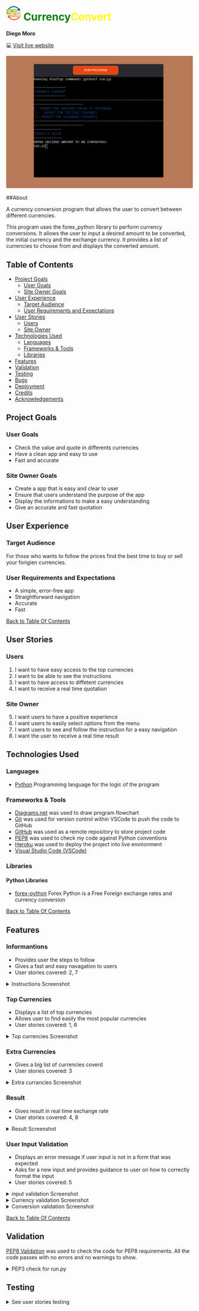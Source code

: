 # <img src="images/exchange-rate.png" style="width: 40px;height:40px"> <span style="color: green">Currency</span><span style="color: yellow">Convert</span>

**Diego Moro** 

💻 [Visit live website](https://currencyconverter.herokuapp.com/)

![Mockup image](images/mockup_currencyconvert.png)

##About

A currency conversion program that allows the user to convert between different currencies.

This program uses the forex_python library to perform currency conversions. It allows the user to input a desired amount to be converted, the initial
currency and the exchange currency. It provides a list of currencies to choose from and displays the converted amount.

## Table of Contents
  - [Project Goals](#project-goals)
    - [User Goals](#user-goals)
    - [Site Owner Goals](#site-owner-goals)
  - [User Experience](#user-experience)
    - [Target Audience](#target-audience)
    - [User Requirements and Expectations](#user-requirements-and-expectations)
  - [User Stories](#user-stories)
    - [Users](#users)
    - [Site Owner](#site-owner)
  - [Technologies Used](#technologies-used)
    - [Languages](#languages)
    - [Frameworks & Tools](#frameworks--tools)
    - [Libraries](#libraries)
  - [Features](#features)
  - [Validation](#validation)
  - [Testing](#testing)
  - [Bugs](#bugs)
  - [Deployment](#deployment)
  - [Credits](#credits)
  - [Acknowledgements](#acknowledgements)

## Project Goals

### User Goals

- Check the value and quote in differents currencies
- Have a clean app and easy to use
- Fast and accurate

### Site Owner Goals

- Create a app that is easy and clear to user
- Ensure that users understand the purpose of the app
- Display the informations to make a easy understanding
- Give an accurate and fast quotation

## User Experience

### Target Audience

For those who wants to follow the prices find the best time to buy or sell your forigien currencies.

### User Requirements and Expectations

- A simple, error-free app
- Straightforward navigation
- Accurate
- Fast

[Back to Table Of Contents](#table-of-contents)

## User Stories

### Users

1. I want to have easy access to the top currencies
2. I want to be able to see the instructions
3. I want to have access to diffetent currencies
4. I want to receive a real time quotation

### Site Owner

5. I want users to have a positive experience
6. I want users to easily select options from the menu
7. I want users to see and follow the instruction for a easy navigation
8. I want the user to receive a real time result

## Technologies Used

### Languages

- [Python](https://www.python.org/) Programming language for the logic of the program

### Frameworks & Tools

- [Diagrams.net](https://app.diagrams.net/) was used to draw program flowchart
- [Git](https://git-scm.com/) was used for version control within VSCode to push the code to GitHub
- [GitHub](https://github.com/) was used as a remote repository to store project code
- [PEP8](http://pep8online.com/) was used to check my code against Python conventions
- [Heroku](https://heroku.com/) was used to deploy the project into live environment
- [Visual Studio Code (VSCode)](https://code.visualstudio.com/)

### Libraries

#### Python Libraries
- [forex-python](https://pypi.org/project/forex-python/) Forex Python is a Free Foreign exchange rates and currency conversion

[Back to Table Of Contents](#table-of-contents)

## Features

### Informantions

- Provides user the steps to follow
- Gives a fast and easy navagation to users
- User stories covered: 2, 7
 
<details>
    <summary>Instructions Screenshot</summary>

![Instructions](images/features/screenshot_information.png)
</details>

### Top Currencies
- Displays a list of top currencies
- Allows user to find easily the most popular currencies
- User stories covered: 1, 6
  
<details>
    <summary>Top currencies Screenshot</summary>

![Top currencies](images/features/screenshot_topcurrencies.png)
</details>

### Extra Currencies
- Gives a big list of currencies coverd
- User stories covered: 3

<details>
    <summary>Extra currancies Screenshot</summary>

![Extra currencies](images/features/screenshot_extra.png)
</details>

### Result
- Gives result in real time exchange rate
- User stories covered: 4, 8

<details>
    <summary>Result Screenshot</summary>

![Result](images/features/screenshot_result.png)
</details>

### User Input Validation
- Displays an error message if user input is not in a form that was expected
- Asks for a new input and provides guidance to user on how to correctly format the input
- User stories covered: 5

<details>
    <summary>input validation Screenshot</summary>

![Amount validation](images/input_validation/input_validation02.png)
</details>

<details>
    <summary>Currency validation Screenshot</summary>

![Currency validation](images/input_validation/input_validation01.png)
</details>

<details>
    <summary>Conversion validation Screenshot</summary>

![Conversion validation](images/input_validation/input_validation03.png)
</details>

[Back to Table Of Contents](#table-of-contents)

## Validation

[PEP8 Validation](https://pep8ci.herokuapp.com/) was used to check the code for PEP8 requirements. All the code passes with no errors and no warnings to show.

<details><summary>PEP3 check for run.py</summary>
<img src="images/validation/pep8.png">
</details>

## Testing

<details><summary>See user stories testing</summary>

1. I want to have easy access to the top currencies

| **Feature**   | **Action**                    | **Expected Result**          | **Actual Result** |
| ------------- | ----------------------------- | ---------------------------- | ----------------- |
| Top Currencies | User can select or press 0 to pick an expecific one  | easy access | Works as expected |

<details><summary>Screenshot</summary>
<img src="images/testing/testing_topcurrencies.png">
</details>

2. I want to be able to see the instructions

| **Feature**   | **Action**                    | **Expected Result**          | **Actual Result** |
| ------------- | ----------------------------- | ---------------------------- | ----------------- |
| Instructions | follow the steps | easy understandin fast navigation | Works as expected |

<details><summary>Screenshot</summary>
<img src="images/testing/testing_instruction.png">
</details>

3. I want to have access to diffetent currencies

| **Feature**   | **Action**                    | **Expected Result**          | **Actual Result** |
| ------------- | ----------------------------- | ---------------------------- | ----------------- |
| Extra Currencies | We users press 0 they can choose a larger list of currencies  | easy access | Works as expected |

<details><summary>Screenshot</summary>
<img src="images/testing/testing_extra.png">
</details>

4. I want to receive a real time quotation

| **Feature**   | **Action**                    | **Expected Result**          | **Actual Result** |
| ------------- | ----------------------------- | ---------------------------- | ----------------- |
| Result | follow instrction set an amount, initial currency and currency to exchange | it gives a real time result  | Works as expected |

<details><summary>Screenshot</summary>
<img src="images/testing/testing_result.png">
</details>

5. I want users to have a positive experience

| **Feature**   | **Action**                    | **Expected Result**          | **Actual Result** |
| ------------- | ----------------------------- | ---------------------------- | ----------------- |
| Input Validation | Invalid data | Feedback message with instructions diplayed to the user  | Works as expected |

<details><summary>Screenshot</summary>
<img src="images/testing/testing_input1.png">
<img src="images/testing/testing_input2.png">
<img src="images/testing/testing_input3.png">
</details>

6. I want users to easily select options from the menu

| **Feature**   | **Action**                    | **Expected Result**          | **Actual Result** |
| ------------- | ----------------------------- | ---------------------------- | ----------------- |
| Top Currencies | List of top popular currencies | easy fast access  | Works as expected |

<details><summary>Screenshot</summary>
<img src="images/testing/testing_topcurrencies.png">
</details>

7. I want users to see and follow the instruction for a easy navigation

| **Feature**   | **Action**                    | **Expected Result**          | **Actual Result** |
| ------------- | ----------------------------- | ---------------------------- | ----------------- |
| instruction | Follow the steps | For easy and fast understaanding  | Works as expected |

<details><summary>Screenshot</summary>
<img src="images/testing/testing_instructions.png">
</details>

8. I want the user to receive a real time result

| **Feature**   | **Action**                    | **Expected Result**          | **Actual Result** |
| ------------- | ----------------------------- | ---------------------------- | ----------------- |
| Result | Follow instrction set an amount, initial currency and currency to exchange | it gives a real time result  | Works as expected |

<details><summary>Screenshot</summary>
<img src="images/testing/testing_result.png">
</details>

[Back to Table Of Contents](#table-of-contents)
## Bugs

| **Bug** | **Fix** |
| ------- | ------- |
| When forex_python is down result do not work | Error message conversion rate not available |
| When press N to quit  | Error message input invalid |

## Deployment

### Heroku
This application has been deployed from GitHub to Heroku by following the steps:

1. Create or log in to your account at heroku.com
2. Make sure you have connected your GitHub account to heroku.com - follow the steps to Get Started and Sign up for Heroku. Click “New” and then select project name, and the region then you can link to your GitHub account, select if you want to deploy automatic (once you deploy on github it wil deploy automaticly on heroku), ensure to add buldpacks (heroku/python - heroku/nodejs)
3. Set the Build Command:
    ```
    pip3 freeze > requirements.txt
    ```

### Forking the GitHub Repository

1. Go to the GitHub repository
2. Click on Fork button in top right corner
3. You will then have a copy of the repository in your own GitHub account.

### Making a Local Clone
1. Go to the GitHub repository 
2. Locate the Code button above the list of files and click it
3. Highlight the "HTTPS" button to clone with HTTPS and copy the link
4. Open Git Bash
5. Change the current working directory to the one where you want the cloned directory
6. Type git clone and paste the URL from the clipboard ($ git clone <span>https://</span>github.com/YOUR-USERNAME/YOUR-REPOSITORY)
7. Press Enter to create your local clone

[Back to Table Of Contents](#table-of-contents)

## Credits

### Images
- [Flaticon](https://www.flaticon.com/free-icon/exchange-rate_6342080?term=money+exchange&page=1&position=35&origin=search&related_id=6342080) was used for the website favicon

### Code
- [forex_python documentation](https://forex-python.readthedocs.io/en/latest/usage.html) Usage Examples
- [forex_python GitHub](https://github.com/MicroPyramid/forex-python) Usage Examples
- [Stack overflow](https://stackoverflow.com/questions/68896900/strange-currency-rates-source-not-ready-forex-python-error) helped me to find solution with errors

## Acknowledgements
I would like to thank everyone who supported me in the development of this project:
- My mentor Mo for feedback and words of encouragement
- My lovely wife for her support
- Code Institute community on Slack for resources and support